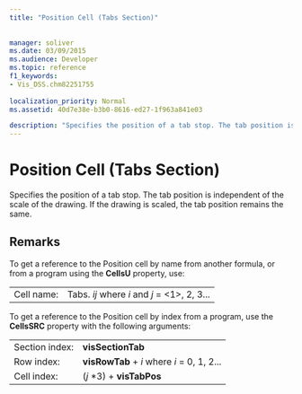 ```yaml
---
title: "Position Cell (Tabs Section)"
 
 
manager: soliver
ms.date: 03/09/2015
ms.audience: Developer
ms.topic: reference
f1_keywords:
- Vis_DSS.chm82251755
 
localization_priority: Normal
ms.assetid: 40d7e38e-b3b0-8616-ed27-1f963a841e03

description: "Specifies the position of a tab stop. The tab position is independent of the scale of the drawing. If the drawing is scaled, the tab position remains the same."
---
```


# Position Cell (Tabs Section)

Specifies the position of a tab stop. The tab position is independent of the scale of the drawing. If the drawing is scaled, the tab position remains the same.
  
## Remarks

To get a reference to the Position cell by name from another formula, or from a program using the **CellsU** property, use: 
  
|||
|:-----|:-----|
| Cell name:  <br/> | Tabs.  *ij*            where  *i*  and  *j*  = <1>, 2, 3...  <br/> |
   
To get a reference to the Position cell by index from a program, use the **CellsSRC** property with the following arguments: 
  
|||
|:-----|:-----|
| Section index:  <br/> |**visSectionTab** <br/> |
| Row index:  <br/> |**visRowTab** +  *i*            where  *i*  = 0, 1, 2...  <br/> |
| Cell index:  <br/> | (*j*  *3) + **visTabPos** <br/> |
   


